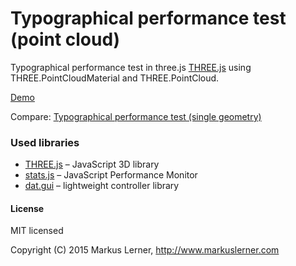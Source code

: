 # Typographical performance test (point cloud)

Typographical performance test in three.js [THREE.js](https://github.com/mrdoob/three.js/) using THREE.PointCloudMaterial and THREE.PointCloud.

[Demo](https://test.markuslerner.com/typo-pointcloud)

Compare: [Typographical performance test (single geometry)](https://github.com/markuslerner/typo)

### Used libraries

* [THREE.js](https://github.com/mrdoob/three.js/) – JavaScript 3D library
* [stats.js](https://github.com/mrdoob/stats.js) – JavaScript Performance Monitor
* [dat.gui](https://github.com/dataarts/dat.gui) – lightweight controller library



#### License ####

MIT licensed

Copyright (C) 2015 Markus Lerner, http://www.markuslerner.com
